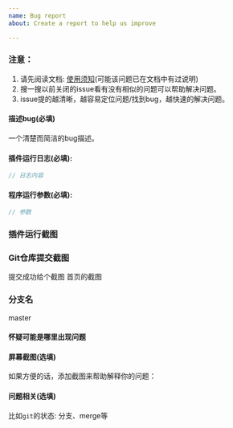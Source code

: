 ```yaml
---
name: Bug report
about: Create a report to help us improve

---
```


### 注意： 

1. 请先阅读文档: [使用须知](https://github.com/OBKoro1/autoCommit/wiki/%E4%BD%BF%E7%94%A8%E9%A1%BB%E7%9F%A5)(可能该问题已在文档中有过说明)
2. 搜一搜以前关闭的issue看有没有相似的问题可以帮助解决问题。
3. issue提的越清晰，越容易定位问题/找到bug，越快速的解决问题。

#### 描述bug(必填)
一个清楚而简洁的bug描述。
#### 插件运行日志(必填):

```js
// 日志内容
```

#### 程序运行参数(必填):

```js
// 参数
```
### 插件运行截图

### Git仓库提交截图

提交成功给个截图
首页的截图

### 分支名

master
#### 怀疑可能是哪里出现问题

#### 屏幕截图(选填)

如果方便的话，添加截图来帮助解释你的问题：

#### 问题相关(选填)

比如`git`的状态: 分支、merge等
